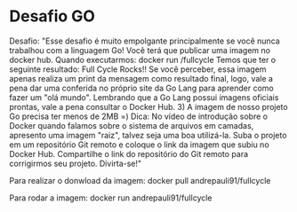 # Desafio GO

Desafio:
"Esse desafio é muito empolgante principalmente se você nunca trabalhou com a linguagem Go!
Você terá que publicar uma imagem no docker hub. Quando executarmos:
docker run <seu-user>/fullcycle
Temos que ter o seguinte resultado: Full Cycle Rocks!!
Se você perceber, essa imagem apenas realiza um print da mensagem como resultado final, logo, vale a pena dar uma conferida no próprio site da Go Lang para aprender como fazer um "olá mundo".
Lembrando que a Go Lang possui imagens oficiais prontas, vale a pena consultar o Docker Hub.
3) A imagem de nosso projeto Go precisa ter menos de 2MB =)
Dica: No vídeo de introdução sobre o Docker quando falamos sobre o sistema de arquivos em camadas, apresento uma imagem "raiz", talvez seja uma boa utilizá-la.
Suba o projeto em um repositório Git remoto e coloque o link da imagem que subiu no Docker Hub.
Compartilhe o link do repositório do Git remoto para corrigirmos seu projeto.
Divirta-se!"

Para realizar o donwload da imagem:
docker pull andrepauli91/fullcycle

Para rodar a imagem:
docker run andrepauli91/fullcycle